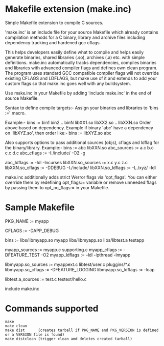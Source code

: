 Makefile extension (make.inc)
=============================

Simple Makefile extension to compile C sources.

'make.inc' is an include file for your source Makefile which already contains compilation methods for a C binary, library and
archive files including dependency tracking and hardened gcc cflags.

This helps developers easily define what to compile and helps easily generate binaries, shared libraries (.so), archives (.a) etc.
with simple definitions. make.inc automatically tracks dependencies, compiles binaries and libraries with advanced compiler flags
and defines own clean program. The program uses standard GCC compatible compiler flags will not override existing CFLAGS and LDFLAGS,
but make use of it and extends to add your custom flags so that make.inc goes well with any buildsystem.

Use make.inc in your Makefile by adding 'include make.inc' in the end of source Makefile.

Syntax to define compile targets:-
Assign your binaries and libraries to 'bins :=' macro.

Example:-
    bins := bin1 bin2 .. binN libXX1.so libXX2.so .. libXXN.so
Order above based on dependency. Example if binary 'abc' have a dependency on 'libXYZ.so', then
order like:-
    bins := libXYZ.so abc

Also supports options to pass additional sources (objs), cflags and ldflag for the binary/library.
Example:-
   bins := abc libXXN.so
   abc_sources := a.c b.c c.c d.c
   abc_cflags := -I./include/ -O2 -g
   
   abc_ldflags := -ldl -lncurses
   libXXN.so_sources := x.c y.c z.c
   libXXN.so_cflags := -DDEBUG -I./include/
   libXXN.so_ldflags := -L./xyz/ -ldl

make.inc additionally adds strict Werror flags via 'opt_flags'. You can either override them by
redefining opt_flags:= variable or remove unneeded flags by passing them to opt_no_flags:= in your Makefile.


Sample Makefile
===============

PKG_NAME := myapp

CFLAGS := -DAPP_DEBUG

bins := libs/libmyapp.so myapp libs/libmyapp.so libs/libtest.a testapp

myapp_sources := myapp.c supporting.c
myapp_cflags := -DFEATURE_TEST -O2
myapp_ldflags := -ldl -lpthread -lmyapp

libmyapp.so_sources := myappext.c libtest/user.c pluggins/*.c
libmyapp.so_cflags := -DFEATURE_LOGGING
libmyapp.so_ldflags := -lcap

libtest.a_sources := test.c testext/hello.c

include make.inc


Commands supported
==================
	make
	make clean
	make dist      (creates tarball if PKG_NAME and PKG_VERSION is defined or a VERSION file is found)
	make distclean (trigger clean and deletes created tarball)

